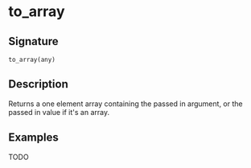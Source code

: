 # to_array

## Signature

`to_array(any)`

## Description

Returns a one element array containing the passed in argument, or the passed in value if it's an array.

## Examples

TODO
